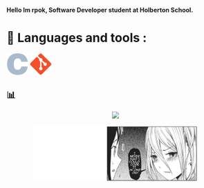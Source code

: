 **Hello Im rpok, Software Developer student at Holberton School.**

# 🔧 **Languages and tools :**

<div>
<img src="https://github.com/devicons/devicon/blob/master/icons/c/c-original.svg" width="50" />
<img src="https://github.com/devicons/devicon/blob/master/icons/git/git-original.svg"width="50" />
</div>

<h2><strong>📊</strong></h2>
<div align="center">
  <img src="https://github-readme-stats.vercel.app/api/top-langs/?username=rpokman&theme=midnight-purple&show_icons=true&hide_border=true&layout=compact" width="400" />
</div>



<p align="center">
  <img src="https://github.com/rpokman/rpokman/blob/main/code.png" width="75%">
</p>